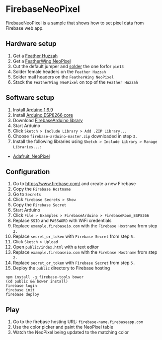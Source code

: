 # FirebaseNeoPixel

FirebaseNeoPixel is a sample that shows how to set pixel data from Firebase web app.

## Hardware setup

1. Get a [Feather Huzzah](https://www.adafruit.com/product/2821)
1. Get a [FeatherWing NeoPixel](https://www.adafruit.com/product/2945)
1. Cut the default jumper and [solder](https://learn.adafruit.com/adafruit-neopixel-featherwing/pinouts) the one forfor `pin13`
1. Solder female headers on the `Feather Huzzah`
1. Solder mail headers on the `FeatherWing NeoPixel`
1. Stack the `FeatherWing NeoPixel` on top of the `Feather Huzzah`

## Software setup

1. Install [Arduino 1.6.9](https://www.arduino.cc/en/Main/Software)
1. Install [Arduino ESP8266 core](https://github.com/esp8266/Arduino#installing-with-boards-manager)
1. Download [FirebaseArduino library](https://github.com/googlesamples/firebase-arduino/archive/master.zip)
1. Start Arduino
1. Click `Sketch > Include Library > Add .ZIP Library...`
1. Choose `firebase-arduino-master.zip` downloaded in step `3.`
1. Install the following libraries using `Sketch > Include Library > Manage Libraries...`:
  - [Adafruit_NeoPixel](https://github.com/adafruit/Adafruit_NeoPixel)

## Configuration

1. Go to https://www.firebase.com/ and create a new Firebase
1. Copy the `Firebase Hostname`
1. Go to `Secrets`
1. Click `Firebase Secrets > Show`
1. Copy the `Firebase Secret`
1. Start Arduino
1. Click `File > Examples > FirebaseArduino > FirebaseRoom_ESP8266`
1. Replace `SSID` and `PASSWORD` with WiFi credentials
1. Replace `example.firebaseio.com` with the `Firebase Hostname` from step `2.`
1. Replace `secret_or_token` with `Firebase Secret` from step `5.`
1. Click `Sketch > Upload`
1. Open `public/index.html` with a text editor
1. Replace `example.firebaseio.com` with the `Firebase Hostname` from step `2.`
1. Replace `secret_or_token` with `Firebase Secret` from step `5.`
1. Deploy the `public` directory to Firebase hosting
```
npm install -g firebase-tools bower
(cd public && bower install)
firebase login
firebase init
firebase deploy
```

## Play

1. Go to the firebase hosting URL: `firebase-name.firebaseapp.com`
1. Use the color picker and paint the NeoPixel table
1. Watch the NeoPixel being updated to the matching color
